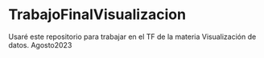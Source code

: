 # TrabajoFinalVisualizacion
Usaré este repositorio para trabajar en el TF de la materia Visualización de datos. Agosto2023
